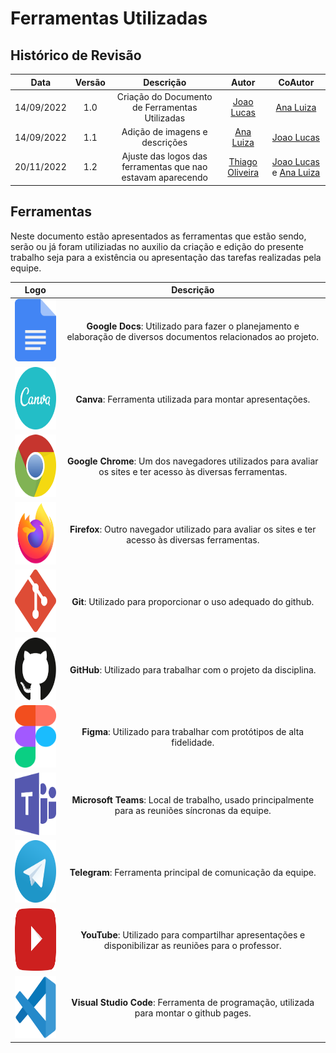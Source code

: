 # Ferramentas Utilizadas

## Histórico de Revisão

|Data|Versão|Descrição|Autor|CoAutor|
| :----------: | :------: | :-----------: | :---------: |:---------: |
|14/09/2022|1.0|Criação do Documento de Ferramentas Utilizadas| [Joao Lucas](https://github.com/HacKairos)|[Ana Luiza](https://github.com/AnHoff)
|14/09/2022|1.1|Adição de imagens e descrições| [Ana Luiza](https://github.com/AnHoff)|[Joao Lucas](https://github.com/HacKairos)
|20/11/2022|1.2|Ajuste das logos das ferramentas que nao estavam aparecendo| [Thiago Oliveira](https://github.com/Thiab394)|[Joao Lucas](https://github.com/HacKairos) e [Ana Luiza](https://github.com/AnHoff)

## Ferramentas

Neste documento estão apresentados as ferramentas que estão sendo, serão ou já foram utiliziadas no auxilio da criação e edição do presente trabalho seja para a existência ou apresentação das tarefas realizadas pela equipe.


|Logo|Descrição|
|:--:|:-----------------:|
|<img src="../../assets/ferramentasLogo/docs.svg" width="100" height="100"></img> | **Google Docs**: Utilizado para fazer o planejamento e elaboração de diversos documentos relacionados ao projeto. |
<img src="../../assets/ferramentasLogo/canva.svg" width="100" height="100"></img> | **Canva**: Ferramenta utilizada para montar apresentações. |
<img src="../../assets/ferramentasLogo/chrome.svg" width="100" height="100"></img> | **Google Chrome**: Um dos navegadores utilizados para avaliar os sites e ter acesso às diversas ferramentas. |
<img src="../../assets/ferramentasLogo/firefox.svg" width="100" height="100"></img> | **Firefox**: Outro navegador utilizado para avaliar os sites e ter acesso às diversas ferramentas.|
<img src="../../assets/ferramentasLogo/git.svg" width="100" height="100"></img> | **Git**: Utilizado para proporcionar o uso adequado do github. |
<img src="../../assets/ferramentasLogo/github.svg" width="100" height="100"></img> | **GitHub**: Utilizado para trabalhar com o projeto da disciplina. |
<img src="../../assets/ferramentasLogo/figma.svg" width="100" height="100"></img> | **Figma**: Utilizado para trabalhar com protótipos de alta fidelidade. |
<img src="../../assets/ferramentasLogo/microsoft-teams.svg" width="100" height="100"></img> | **Microsoft Teams**: Local de trabalho, usado principalmente para as reuniões síncronas da equipe. |
<img src="../../assets/ferramentasLogo/telegram.svg" width="100" height="100"></img> | **Telegram**: Ferramenta principal de comunicação da equipe. |
<img src="../../assets/ferramentasLogo/youtube.svg" width="100" height="100"></img> | **YouTube**: Utilizado para compartilhar apresentações e disponibilizar as reuniões para o professor. |
<img src="../../assets/ferramentasLogo/visual-studio-code.svg" width="100" height="100"></img> | **Visual Studio Code**: Ferramenta de programação, utilizada para montar o github pages. |